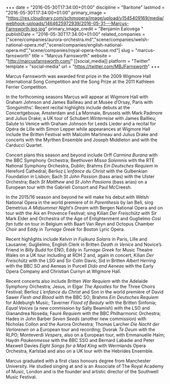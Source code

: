 +++
date = "2016-05-30T17:34:00+01:00"
discipline = "Baritone"
lastmod = "2016-05-30T17:34:00+01:00"
primary_image = "https://res.cloudinary.com/schmopera/image/upload/v1545409169/media/webhook-uploads/1464625972939/2016-05-31---Marcus-Farnsworth.jpg.jpg"
primary_image_credit = "Benjamin Ealovega "
publishDate = "2016-05-30T17:34:00+01:00"
related_companies = ["scene/companies/aurora-orchestra.md","scene/companies/welsh-national-opera.md","scene/companies/english-national-opera.md","scene/companies/royal-opera-house.md"]
slug = "marcus-farnsworth"
title = "Marcus Farnsworth"
website = "http://marcusfarnsworth.com/"
[[social_media]]
platform = "Twitter"
template = "social-media"
url = "https://twitter.com/MBJFarnsworth"
+++

Marcus Farnsworth was awarded first prize in the 2009 Wigmore Hall
International Song Competition and the Song Prize at the 2011 Kathleen Ferrier
Competition.

In the forthcoming seasons Marcus will appear at Wigmore Hall with Graham
Johnson and James Bailleau and at Musée d’Orsay, Paris with ‘Songsmiths’.
Recent recital highlights include debuts at the Concertgebouw, Amsterdam and La
Monnaie, Brussels with Mark Padmore and Julius Drake; a UK tour of Schubert
*Winterreise* with James Baillieu; Salute to Venice with Graham Johnson for Leeds Lieder and a recital for Opéra de Lille with Simon Lepper while appearances at Wigmore Hall include the Britten Festival with Malcolm Martineau and Julius Drake and concerts with the Myrthen Ensemble and Joseph Middleton and with the Carducci Quartet.

Concert plans this season and beyond include Orff *Carmina Burana* with the BBC
Symphony Orchestra; Beethoven *Missa Solemnis* with the RTÉ National Symphony
Orchestra, Dublin; Brahms *Ein Deutsches Requiem* in Hereford Cathedral; Berlioz
*L’enfance du Christ* with the Gulbenkian Foundation in Lisbon; Bach *St John Passion* (bass arias) with the Ulster Orchestra; Bach *St Matthew* and *St John Passions* (bass arias) on a European tour with the Gabrieli Consort and Paul McCreesh.

In the 2015/16 season and beyond he will make his debut with Welsh National Opera in the world premiere of *In Parenthesis* by Ian Bell, sing Demetrius *A Midsummer Night’s Dream* with Bergen National Opera and on tour with the Aix en Provence Festival; sing Kilian *Der Freischütz* with Sir Mark Elder and Orchestra of the Age of Enlightenment and Guglielmo *Così fan tutte* on tour in Belgium with Baart Van Reyn and Octopus Chamber Choir and Eddy in *Turnage Greek* for Boston Lyric Opera. 

Recent highlights include Kelvin in *Fujikura Solaris* in Paris, Lille and Lausanne; Guglielmo, English Clerk in Britten *Death in Venice* and Novice’s Friend in *Billy Budd* for ENO; Eddy in *Turnage Greek* for Music Theatre Wales on a UK tour including at ROH 2 and, again in concert, Kilian *Der Freischütz* with the LSO and Sir Colin Davis; Sid in Britten *Albert Herring* with the BBC SO and Aeneas in Purcell *Dido and Aeneas* with the Early Opera Company and Christian Curnyn at Wigmore Hall.

Recent concerts also include Britten *War Requiem* with the Adelaide Symphony Orchestra; Jesus, in Elgar *The Apostles* for the Three Choirs Festival; Berlioz *L’enfance du Christ* and Son in the world première of David Sawer *Flesh and Blood* with the BBC SO; Brahms *Ein Deutsches Requiem* for Aldeburgh Music; Taverner *Flood of Beauty* with the Britten Sinfonia; *Equal Voices* (a new commission by Sally Beamish) with the LSO and Gianandrea Noseda; Fauré *Requiem* with the BBC Philharmonic Orchestra; Hades in John Barber *Seven Seeds* (another new commission) with Nicholas Collon and the Aurora Orchestra; Thomas Larcher *Die Nacht der Verlorenen* on a European tour and recording; Dvorak *Te Deum* with the RLPO; Monteverdi *Vespers*, also on a European tour, with Emmanuelle Haïm; Haydn *Paukenmesse* with the BBC SSO and Bernard Labadie and Peter Maxwell Davies *Eight Songs for a Mad King* with Wermlands Opera Orchestra, Karlstad and also on a UK tour with the Hebrides Ensemble.

Marcus graduated with a first class honours degree from Manchester University. He
studied singing at and is an Associate of The Royal Academy of Music, London and is the founder and artistic director of the Southwell Music Festival.
